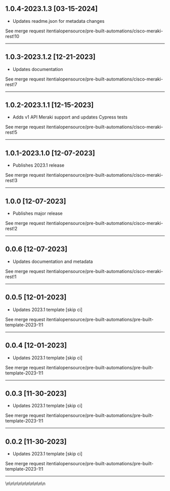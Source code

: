 
## 1.0.4-2023.1.3 [03-15-2024]

* Updates readme.json for metadata changes

See merge request itentialopensource/pre-built-automations/cisco-meraki-rest!10

---

## 1.0.3-2023.1.2 [12-21-2023]

* Updates documentation

See merge request itentialopensource/pre-built-automations/cisco-meraki-rest!7

---

## 1.0.2-2023.1.1 [12-15-2023]

* Adds v1 API Meraki support and updates Cypress tests

See merge request itentialopensource/pre-built-automations/cisco-meraki-rest!5

---

## 1.0.1-2023.1.0 [12-07-2023]

* Publishes 2023.1 release

See merge request itentialopensource/pre-built-automations/cisco-meraki-rest!3

---

## 1.0.0 [12-07-2023]

* Publishes major release

See merge request itentialopensource/pre-built-automations/cisco-meraki-rest!2

---

## 0.0.6 [12-07-2023]

* Updates documentation and metadata

See merge request itentialopensource/pre-built-automations/cisco-meraki-rest!1

---

## 0.0.5 [12-01-2023]

* Updates 2023.1 template [skip ci]

See merge request itentialopensource/pre-built-automations/pre-built-template-2023-1!1

---

## 0.0.4 [12-01-2023]

* Updates 2023.1 template [skip ci]

See merge request itentialopensource/pre-built-automations/pre-built-template-2023-1!1

---

## 0.0.3 [11-30-2023]

* Updates 2023.1 template [skip ci]

See merge request itentialopensource/pre-built-automations/pre-built-template-2023-1!1

---

## 0.0.2 [11-30-2023]

* Updates 2023.1 template [skip ci]

See merge request itentialopensource/pre-built-automations/pre-built-template-2023-1!1

---
\n\n\n\n\n\n\n\n\n\n
